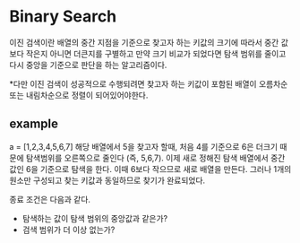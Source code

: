 # Binary Search

이진 검색이란 배열의 중간 지점을 기준으로 찾고자 하는 키값의 크기에 따라서 중간 값보다 작은지 아니면 더큰지를 구별하고 만약 크기 비교가 되었다면 탐색 범위를 줄이고 다시 중앙을 기준으로 판단을 하는 알고리즘이다.

*다만 이진 검색이 성공적으로 수행되려면 찾고자 하는 키값이 포함된 배열이 오름차순 또는 내림차순으로 정렬이 되어있어야한다. 

## example

a = [1,2,3,4,5,6,7] 해당 배열에서 5을 찾고자 할때, 처음 4를 기준으로 6은 더크기 때문에 탐색범위를 오른쪽으로 줄인다 (즉, 5,6,7). 이제 새로 정해진 탐색 배열에서 중간 값인 6을 기준으로 탐색을 한다. 이때 6보다 작으므로 새로 배열을 만든다. 그러나 1개의 원소만 구성되고 찾는 키값과 동일하므로 찾기가 완료되었다. 

종료 조건은 다음과 같다. 
- 탐색하는 값이 탐색 범위의 중앙값과 같은가?
- 검색 범위가 더 이상 없는가?

